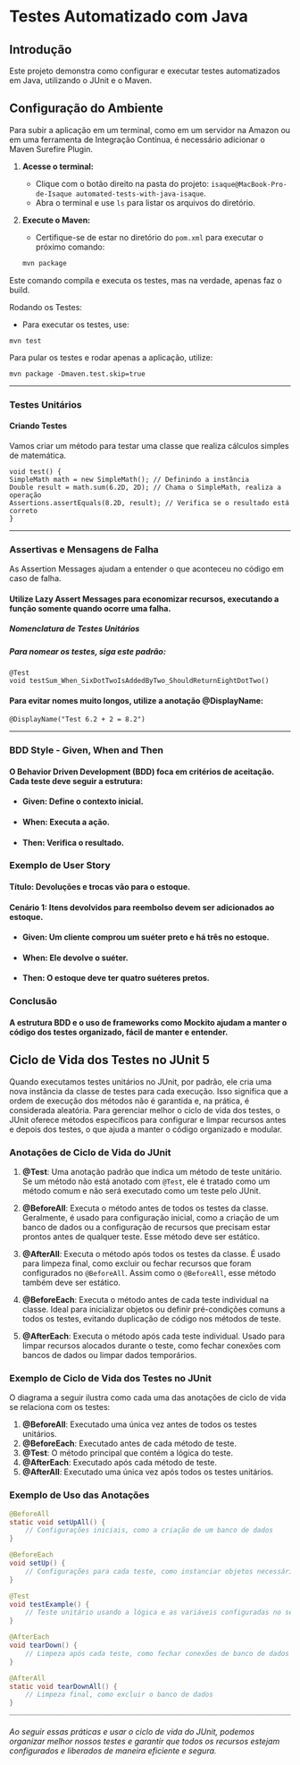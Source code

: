 # Testes Automatizado com Java

## Introdução

Este projeto demonstra como configurar e executar testes automatizados em Java, utilizando o JUnit e o Maven.

## Configuração do Ambiente

Para subir a aplicação em um terminal, como em um servidor na Amazon ou em uma ferramenta de Integração Contínua, é necessário adicionar o Maven Surefire Plugin.

1. **Acesse o terminal:**
    - Clique com o botão direito na pasta do projeto: `isaque@MacBook-Pro-de-Isaque automated-tests-with-java-isaque`.
    - Abra o terminal e use `ls` para listar os arquivos do diretório.

2. **Execute o Maven:**
    - Certifique-se de estar no diretório do `pom.xml` para executar o próximo comando:
   ```bash
   mvn package
Este comando compila e executa os testes, mas na verdade, apenas faz o build.

Rodando os Testes:
- Para executar os testes, use:
``` 
mvn test
```
Para pular os testes e rodar apenas a aplicação, utilize:
```
mvn package -Dmaven.test.skip=true
```
_______________________________________________________________________________________________________________________
### Testes Unitários
#### Criando Testes
Vamos criar um método para testar uma classe que realiza cálculos simples de matemática.

```@Test
void test() {
SimpleMath math = new SimpleMath(); // Definindo a instância
Double result = math.sum(6.2D, 2D); // Chama o SimpleMath, realiza a operação
Assertions.assertEquals(8.2D, result); // Verifica se o resultado está correto
}
```
_______________________________________________________________________________________________________________________
### Assertivas e Mensagens de Falha
As Assertion Messages ajudam a entender o que aconteceu no código em caso de falha. 
#### Utilize Lazy Assert Messages para economizar recursos, executando a função somente quando ocorre uma falha.

##### Nomenclatura de Testes Unitários
##### Para nomear os testes, siga este padrão:
```
@Test
void testSum_When_SixDotTwoIsAddedByTwo_ShouldReturnEightDotTwo() 
```
#### Para evitar nomes muito longos, utilize a anotação @DisplayName:
```
@DisplayName("Test 6.2 + 2 = 8.2")
```
_______________________________________________________________________________________________________________________
### BDD Style - Given, When and Then
#### O Behavior Driven Development (BDD) foca em critérios de aceitação. Cada teste deve seguir a estrutura:

- #### Given: Define o contexto inicial.
- #### When: Executa a ação.
- #### Then: Verifica o resultado.
### Exemplo de User Story
#### Título: Devoluções e trocas vão para o estoque.


#### Cenário 1: Itens devolvidos para reembolso devem ser adicionados ao estoque.

- #### Given: Um cliente comprou um suéter preto e há três no estoque.
- #### When: Ele devolve o suéter.
- #### Then: O estoque deve ter quatro suéteres pretos.

### Conclusão

#### A estrutura BDD e o uso de frameworks como Mockito ajudam a manter o código dos testes organizado, fácil de manter e entender.

## Ciclo de Vida dos Testes no JUnit 5

Quando executamos testes unitários no JUnit, por padrão, ele cria uma nova instância da classe de testes para cada execução. Isso significa que a ordem de execução dos métodos não é garantida e, na prática, é considerada aleatória. Para gerenciar melhor o ciclo de vida dos testes, o JUnit oferece métodos específicos para configurar e limpar recursos antes e depois dos testes, o que ajuda a manter o código organizado e modular.

### Anotações de Ciclo de Vida do JUnit

1. **@Test**: Uma anotação padrão que indica um método de teste unitário. Se um método não está anotado com `@Test`, ele é tratado como um método comum e não será executado como um teste pelo JUnit.

2. **@BeforeAll**: Executa o método antes de todos os testes da classe. Geralmente, é usado para configuração inicial, como a criação de um banco de dados ou a configuração de recursos que precisam estar prontos antes de qualquer teste. Esse método deve ser estático.

3. **@AfterAll**: Executa o método após todos os testes da classe. É usado para limpeza final, como excluir ou fechar recursos que foram configurados no `@BeforeAll`. Assim como o `@BeforeAll`, esse método também deve ser estático.

4. **@BeforeEach**: Executa o método antes de cada teste individual na classe. Ideal para inicializar objetos ou definir pré-condições comuns a todos os testes, evitando duplicação de código nos métodos de teste.

5. **@AfterEach**: Executa o método após cada teste individual. Usado para limpar recursos alocados durante o teste, como fechar conexões com bancos de dados ou limpar dados temporários.

### Exemplo de Ciclo de Vida dos Testes no JUnit

O diagrama a seguir ilustra como cada uma das anotações de ciclo de vida se relaciona com os testes:

1. **@BeforeAll**: Executado uma única vez antes de todos os testes unitários.
2. **@BeforeEach**: Executado antes de cada método de teste.
3. **@Test**: O método principal que contém a lógica do teste.
4. **@AfterEach**: Executado após cada método de teste.
5. **@AfterAll**: Executado uma única vez após todos os testes unitários.

### Exemplo de Uso das Anotações

```java
@BeforeAll
static void setUpAll() {
    // Configurações iniciais, como a criação de um banco de dados
}

@BeforeEach
void setUp() {
    // Configurações para cada teste, como instanciar objetos necessários
}

@Test
void testExample() {
    // Teste unitário usando a lógica e as variáveis configuradas no setup
}

@AfterEach
void tearDown() {
    // Limpeza após cada teste, como fechar conexões de banco de dados
}

@AfterAll
static void tearDownAll() {
    // Limpeza final, como excluir o banco de dados
}
________________________________________________________________________________________________________________________
```

###### Ao seguir essas práticas e usar o ciclo de vida do JUnit, podemos organizar melhor nossos testes e garantir que todos os recursos estejam configurados e liberados de maneira eficiente e segura.

